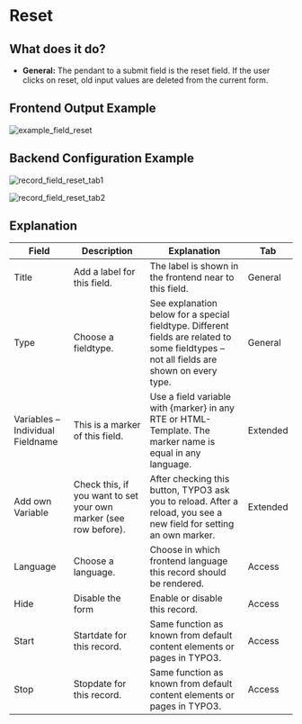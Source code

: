 # Reset

## What does it do?

- **General:** The pendant to a submit field is the reset field. If the user clicks on reset, old input values are deleted from the current form.

## Frontend Output Example

![example_field_reset](../Images/example_field_reset.png)

## Backend Configuration Example

![record_field_reset_tab1](../Images/record_field_reset_tab1.png)

![record_field_reset_tab2](../Images/record_field_reset_tab2.png)

## Explanation

| Field                            | Description                                                      | Explanation                                                                                                                               | Tab      |
|----------------------------------|------------------------------------------------------------------|-------------------------------------------------------------------------------------------------------------------------------------------|----------|
| Title                            | Add a label for this field.                                      | The label is shown in the frontend near to this field.                                                                                    | General  |
| Type                             | Choose a fieldtype.                                              | See explanation below for a special fieldtype. Different fields are  related to some fieldtypes – not all fields are shown on every type. | General  |
| Variables – Individual Fieldname | This is a marker of this field.                                  | Use a field variable with {marker} in any RTE or HTML-Template. The marker name is equal in any language.                                 | Extended |
| Add own Variable                 | Check this, if you want to set your own marker (see row before). | After checking this button, TYPO3 ask you to reload. After a reload, you see a new field for setting an own marker.                       | Extended |
| Language                         | Choose a language.                                               | Choose in which frontend language this record should be rendered.                                                                         | Access   |
| Hide                             | Disable the form                                                 | Enable or disable this record.                                                                                                            | Access   |
| Start                            | Startdate for this record.                                       | Same function as known from default content elements or pages in TYPO3.                                                                   | Access   |
| Stop                             | Stopdate for this record.                                        | Same function as known from default content elements or pages in TYPO3.                                                                   | Access   |

